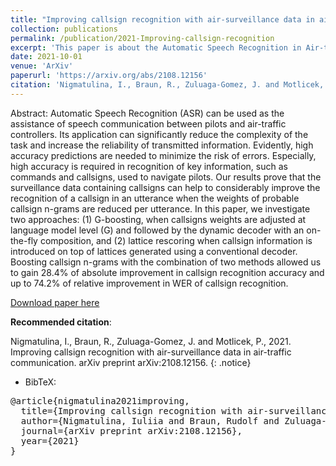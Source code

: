 ```yaml
---
title: "Improving callsign recognition with air-surveillance data in air-traffic communication"
collection: publications
permalink: /publication/2021-Improving-callsign-recognition
excerpt: 'This paper is about the Automatic Speech Recognition in Air-traffic Control Communications'
date: 2021-10-01
venue: 'ArXiv'
paperurl: 'https://arxiv.org/abs/2108.12156'
citation: 'Nigmatulina, I., Braun, R., Zuluaga-Gomez, J. and Motlicek, P., 2021. Improving callsign recognition with air-surveillance data in air-traffic communication. arXiv preprint arXiv:2108.12156.'
---
```


Abstract: Automatic Speech Recognition (ASR) can be used as the assistance of speech communication between pilots and air-traffic controllers. Its application can significantly reduce the complexity of the task and increase the reliability of transmitted information. Evidently, high accuracy predictions are needed to minimize the risk of errors. Especially, high accuracy is required in recognition of key information, such as commands and callsigns, used to navigate pilots. Our results prove that the surveillance data containing callsigns can help to considerably improve the recognition of a callsign in an utterance when the weights of probable callsign n-grams are reduced per utterance. In this paper, we investigate two approaches: (1) G-boosting, when callsigns weights are adjusted at language model level (G) and followed by the dynamic decoder with an on-the-fly composition, and (2) lattice rescoring when callsign information is introduced on top of lattices generated using a conventional decoder. Boosting callsign n-grams with the combination of two methods allowed us to gain 28.4% of absolute improvement in callsign recognition accuracy and up to 74.2% of relative improvement in WER of callsign recognition.


[Download paper here](https://github.com/JuanPZuluaga/JuanPZuluaga.github.io/blob/master/files/pdf/2021_Improving%20callsign%20recognition%20with%20air-surv%202021.pdf)

**Recommended citation**: 

Nigmatulina, I., Braun, R., Zuluaga-Gomez, J. and Motlicek, P., 2021. Improving callsign recognition with air-surveillance data in air-traffic communication. arXiv preprint arXiv:2108.12156.
{: .notice}

- BibTeX:

<pre>
@article{nigmatulina2021improving,
  title={Improving callsign recognition with air-surveillance data in air-traffic communication},
  author={Nigmatulina, Iuliia and Braun, Rudolf and Zuluaga-Gomez, Juan and Motlicek, Petr},
  journal={arXiv preprint arXiv:2108.12156},
  year={2021}
}
</pre>